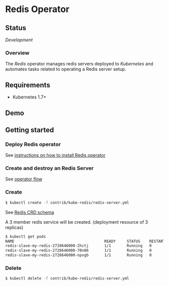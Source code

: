 # Redis Operator

## Status

*Development*

### Overview

The *Redis* operator manages redis servers deployed to *Kubernetes* and automates tasks related to operating a Redis server setup.

## Requirements

- Kubernetes 1.7+

## Demo

## Getting started

### Deploy Redis operator

See [instructions on how to install Redis operator](doc/INSTALL.md)

### Create and destroy an Redis Server

See [operator flow](doc/design/flow.md)

### Create

```bash
$ kubectl create -f contrib/kube-redis/redis-server.yml
```

See [Redis CRD schema](pkg/apis/redis/v1/redis.go)

A 3 member redis service will be created. (deployment resource of 3 replicas)

```bash
$ kubectl get pods
NAME                                        READY     STATUS    RESTARTS   AGE
redis-slave-my-redis-2728646000-2hctj       1/1       Running   0          1m
redis-slave-my-redis-2728646000-70n86       1/1       Running   0          1m
redis-slave-my-redis-2728646000-npvgb       1/1       Running   0          1m
```

### Delete
```bash
$ kubectl delete -f contrib/kube-redis/redis-server.yml
```
